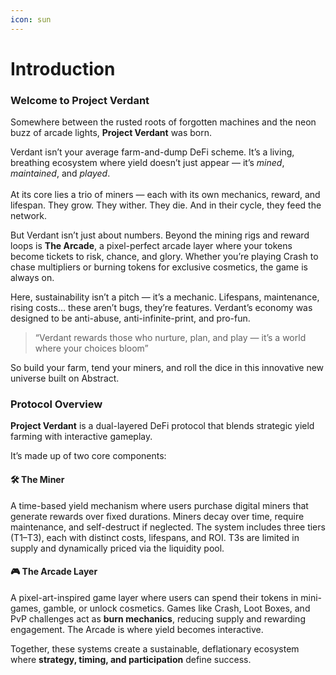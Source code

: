 ```yaml
---
icon: sun
---
```


# Introduction

### Welcome to Project Verdant

Somewhere between the rusted roots of forgotten machines and the neon buzz of arcade lights, **Project Verdant** was born.

Verdant isn’t your average farm-and-dump DeFi scheme. It’s a living, breathing ecosystem where yield doesn’t just appear — it’s _mined_, _maintained_, and _played_.\
\
At its core lies a trio of miners — each with its own mechanics, reward, and lifespan. They grow. They wither. They die. And in their cycle, they feed the network.

But Verdant isn’t just about numbers. Beyond the mining rigs and reward loops is **The Arcade**, a pixel-perfect arcade layer where your tokens become tickets to risk, chance, and glory. Whether you’re playing Crash to chase multipliers or burning tokens for exclusive cosmetics, the game is always on.

Here, sustainability isn’t a pitch — it’s a mechanic. Lifespans, maintenance, rising costs… these aren’t bugs, they’re features. Verdant’s economy was designed to be anti-abuse, anti-infinite-print, and pro-fun.

> “Verdant rewards those who nurture, plan, and play — it’s a world where your choices bloom”

So build your farm, tend your miners, and roll the dice in this innovative new universe built on Abstract.

### Protocol Overview

**Project Verdant** is a dual-layered DeFi protocol that blends strategic yield farming with interactive gameplay.

It’s made up of two core components:

#### 🛠 **The Miner**&#x20;

A time-based yield mechanism where users purchase digital miners that generate rewards over fixed durations. Miners decay over time, require maintenance, and self-destruct if neglected. The system includes three tiers (T1–T3), each with distinct costs, lifespans, and ROI. T3s are limited in supply and dynamically priced via the liquidity pool.

#### 🎮 **The Arcade Layer**

A pixel-art-inspired game layer where users can spend their tokens in mini-games, gamble, or unlock cosmetics. Games like Crash, Loot Boxes, and PvP challenges act as **burn mechanics**, reducing supply and rewarding engagement. The Arcade is where yield becomes interactive.

Together, these systems create a sustainable, deflationary ecosystem where **strategy, timing, and participation** define success.



